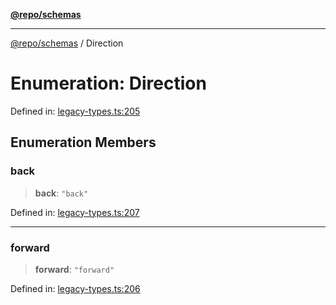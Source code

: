 [**@repo/schemas**](../README.md)

***

[@repo/schemas](../globals.md) / Direction

# Enumeration: Direction

Defined in: [legacy-types.ts:205](https://github.com/alexqguo/drinking-board-game-v3/blob/6219b44c05bf1b55de4a76da31192aa5179671e8/packages/schemas/src/legacy-types.ts#L205)

## Enumeration Members

### back

> **back**: `"back"`

Defined in: [legacy-types.ts:207](https://github.com/alexqguo/drinking-board-game-v3/blob/6219b44c05bf1b55de4a76da31192aa5179671e8/packages/schemas/src/legacy-types.ts#L207)

***

### forward

> **forward**: `"forward"`

Defined in: [legacy-types.ts:206](https://github.com/alexqguo/drinking-board-game-v3/blob/6219b44c05bf1b55de4a76da31192aa5179671e8/packages/schemas/src/legacy-types.ts#L206)
